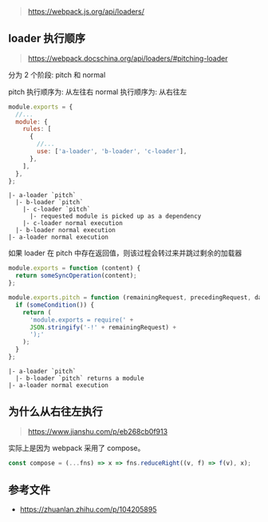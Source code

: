 > https://webpack.js.org/api/loaders/

## loader 执行顺序

> https://webpack.docschina.org/api/loaders/#pitching-loader

分为 2 个阶段: pitch 和 normal

pitch 执行顺序为: 从左往右
normal 执行顺序为: 从右往左

```js
module.exports = {
  //...
  module: {
    rules: [
      {
        //...
        use: ['a-loader', 'b-loader', 'c-loader'],
      },
    ],
  },
};
```

```
|- a-loader `pitch`
  |- b-loader `pitch`
    |- c-loader `pitch`
      |- requested module is picked up as a dependency
    |- c-loader normal execution
  |- b-loader normal execution
|- a-loader normal execution
```

如果 loader 在 pitch 中存在返回值，则该过程会转过来并跳过剩余的加载器

```js
module.exports = function (content) {
  return someSyncOperation(content);
};

module.exports.pitch = function (remainingRequest, precedingRequest, data) {
  if (someCondition()) {
    return (
      'module.exports = require(' +
      JSON.stringify('-!' + remainingRequest) +
      ');'
    );
  }
};
```

```
|- a-loader `pitch`
  |- b-loader `pitch` returns a module
|- a-loader normal execution
```

## 为什么从右往左执行

> https://www.jianshu.com/p/eb268cb0f913

实际上是因为 webpack 采用了 compose。

```js
const compose = (...fns) => x => fns.reduceRight((v, f) => f(v), x);
```

## 参考文件

- https://zhuanlan.zhihu.com/p/104205895
